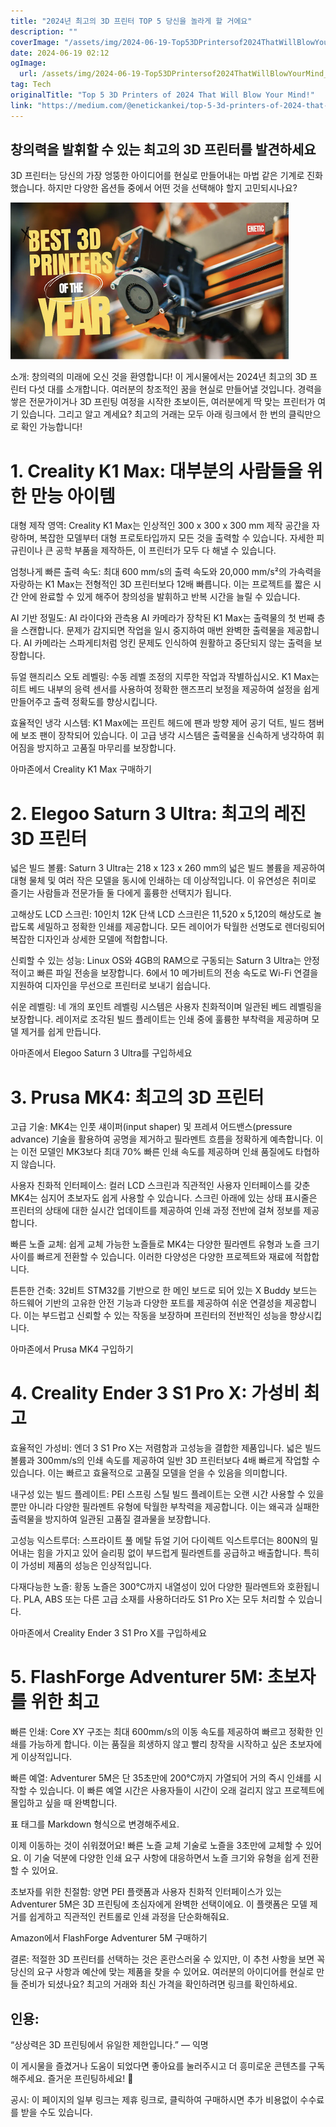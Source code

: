 ```yaml
---
title: "2024년 최고의 3D 프린터 TOP 5 당신을 놀라게 할 거에요"
description: ""
coverImage: "/assets/img/2024-06-19-Top53DPrintersof2024ThatWillBlowYourMind_0.png"
date: 2024-06-19 02:12
ogImage: 
  url: /assets/img/2024-06-19-Top53DPrintersof2024ThatWillBlowYourMind_0.png
tag: Tech
originalTitle: "Top 5 3D Printers of 2024 That Will Blow Your Mind!"
link: "https://medium.com/@enetickankei/top-5-3d-printers-of-2024-that-will-blow-your-mind-d13f0a305f3a"
---
```



## 창의력을 발휘할 수 있는 최고의 3D 프린터를 발견하세요

3D 프린터는 당신의 가장 엉뚱한 아이디어를 현실로 만들어내는 마법 같은 기계로 진화했습니다. 하지만 다양한 옵션들 중에서 어떤 것을 선택해야 할지 고민되시나요?

![이미지](/assets/img/2024-06-19-Top53DPrintersof2024ThatWillBlowYourMind_0.png)

소개: 창의력의 미래에 오신 것을 환영합니다! 이 게시물에서는 2024년 최고의 3D 프린터 다섯 대를 소개합니다. 여러분의 창조적인 꿈을 현실로 만들어낼 것입니다. 경력을 쌓은 전문가이거나 3D 프린팅 여정을 시작한 초보이든, 여러분에게 딱 맞는 프린터가 여기 있습니다. 그리고 알고 계세요? 최고의 거래는 모두 아래 링크에서 한 번의 클릭만으로 확인 가능합니다!

<div class="content-ad"></div>

# 1. Creality K1 Max: 대부분의 사람들을 위한 만능 아이템

대형 제작 영역: Creality K1 Max는 인상적인 300 x 300 x 300 mm 제작 공간을 자랑하며, 복잡한 모델부터 대형 프로토타입까지 모든 것을 출력할 수 있습니다. 자세한 피규린이나 큰 공학 부품을 제작하든, 이 프린터가 모두 다 해낼 수 있습니다.

엄청나게 빠른 출력 속도: 최대 600 mm/s의 출력 속도와 20,000 mm/s²의 가속력을 자랑하는 K1 Max는 전형적인 3D 프린터보다 12배 빠릅니다. 이는 프로젝트를 짧은 시간 안에 완료할 수 있게 해주어 창의성을 발휘하고 반복 시간을 늘릴 수 있습니다.

AI 기반 정밀도: AI 라이다와 관측용 AI 카메라가 장착된 K1 Max는 출력물의 첫 번째 층을 스캔합니다. 문제가 감지되면 작업을 일시 중지하여 매번 완벽한 출력물을 제공합니다. AI 카메라는 스파게티처럼 엉킨 문제도 인식하여 원활하고 중단되지 않는 출력을 보장합니다.

<div class="content-ad"></div>

듀얼 핸즤리스 오토 레벨링: 수동 레벨 조정의 지루한 작업과 작별하십시오. K1 Max는 히트 베드 내부의 응력 센서를 사용하여 정확한 핸즈프리 보정을 제공하여 설정을 쉽게 만들어주고 출력 정확도를 향상시킵니다.

효율적인 냉각 시스템: K1 Max에는 프린트 헤드에 팬과 방향 제어 공기 덕트, 빌드 챔버에 보조 팬이 장착되어 있습니다. 이 고급 냉각 시스템은 출력물을 신속하게 냉각하여 휘어짐을 방지하고 고품질 마무리를 보장합니다.

아마존에서 Creality K1 Max 구매하기

# 2. Elegoo Saturn 3 Ultra: 최고의 레진 3D 프린터

<div class="content-ad"></div>

넓은 빌드 볼륨: Saturn 3 Ultra는 218 x 123 x 260 mm의 넓은 빌드 볼륨을 제공하여 대형 물체 및 여러 작은 모델을 동시에 인쇄하는 데 이상적입니다. 이 유연성은 취미로 즐기는 사람들과 전문가들 둘 다에게 훌륭한 선택지가 됩니다.

고해상도 LCD 스크린: 10인치 12K 단색 LCD 스크린은 11,520 x 5,120의 해상도로 놀랍도록 세밀하고 정확한 인쇄를 제공합니다. 모든 레이어가 탁월한 선명도로 렌더링되어 복잡한 디자인과 상세한 모델에 적합합니다.

신뢰할 수 있는 성능: Linux OS와 4GB의 RAM으로 구동되는 Saturn 3 Ultra는 안정적이고 빠른 파일 전송을 보장합니다. 6에서 10 메가비트의 전송 속도로 Wi-Fi 연결을 지원하여 디자인을 무선으로 프린터로 보내기 쉽습니다.

쉬운 레벨링: 네 개의 포인트 레벨링 시스템은 사용자 친화적이며 일관된 베드 레벨링을 보장합니다. 레이저로 조각된 빌드 플레이트는 인쇄 중에 훌륭한 부착력을 제공하며 모델 제거를 쉽게 만듭니다.

<div class="content-ad"></div>

아마존에서 Elegoo Saturn 3 Ultra를 구입하세요

# 3. Prusa MK4: 최고의 3D 프린터

고급 기술: MK4는 인풋 섀이퍼(input shaper) 및 프레셔 어드밴스(pressure advance) 기술을 활용하여 공명을 제거하고 필라멘트 흐름을 정확하게 예측합니다. 이는 이전 모델인 MK3보다 최대 70% 빠른 인쇄 속도를 제공하며 인쇄 품질에도 타협하지 않습니다.

사용자 친화적 인터페이스: 컬러 LCD 스크린과 직관적인 사용자 인터페이스를 갖춘 MK4는 심지어 초보자도 쉽게 사용할 수 있습니다. 스크린 아래에 있는 상태 표시줄은 프린터의 상태에 대한 실시간 업데이트를 제공하여 인쇄 과정 전반에 걸쳐 정보를 제공합니다.

<div class="content-ad"></div>

빠른 노즐 교체: 쉽게 교체 가능한 노즐들로 MK4는 다양한 필라멘트 유형과 노즐 크기 사이를 빠르게 전환할 수 있습니다. 이러한 다양성은 다양한 프로젝트와 재료에 적합합니다.

튼튼한 건축: 32비트 STM32를 기반으로 한 메인 보드로 되어 있는 X Buddy 보드는 하드웨어 기반의 고유한 안전 기능과 다양한 포트를 제공하여 쉬운 연결성을 제공합니다. 이는 부드럽고 신뢰할 수 있는 작동을 보장하며 프린터의 전반적인 성능을 향상시킵니다.

아마존에서 Prusa MK4 구입하기

# 4. Creality Ender 3 S1 Pro X: 가성비 최고

<div class="content-ad"></div>

효율적인 가성비: 엔더 3 S1 Pro X는 저렴함과 고성능을 결합한 제품입니다. 넓은 빌드 볼륨과 300mm/s의 인쇄 속도를 제공하여 일반 3D 프린터보다 4배 빠르게 작업할 수 있습니다. 이는 빠르고 효율적으로 고품질 모델을 얻을 수 있음을 의미합니다.

내구성 있는 빌드 플레이트: PEI 스프링 스틸 빌드 플레이트는 오랜 시간 사용할 수 있을 뿐만 아니라 다양한 필라멘트 유형에 탁월한 부착력을 제공합니다. 이는 왜곡과 실패한 출력물을 방지하여 일관된 고품질 결과물을 보장합니다.

고성능 익스트루더: 스프라이트 풀 메탈 듀얼 기어 다이렉트 익스트루더는 800N의 밀어내는 힘을 가지고 있어 슬리핑 없이 부드럽게 필라멘트를 공급하고 배출합니다. 특히 이 가성비 제품의 성능은 인상적입니다.

다재다능한 노즐: 황동 노즐은 300°C까지 내열성이 있어 다양한 필라멘트와 호환됩니다. PLA, ABS 또는 다른 고급 소재를 사용하더라도 S1 Pro X는 모두 처리할 수 있습니다.

<div class="content-ad"></div>

아마존에서 Creality Ender 3 S1 Pro X를 구입하세요

# 5. FlashForge Adventurer 5M: 초보자를 위한 최고

빠른 인쇄: Core XY 구조는 최대 600mm/s의 이동 속도를 제공하여 빠르고 정확한 인쇄를 가능하게 합니다. 이는 품질을 희생하지 않고 빨리 창작을 시작하고 싶은 초보자에게 이상적입니다.

빠른 예열: Adventurer 5M은 단 35초만에 200°C까지 가열되어 거의 즉시 인쇄를 시작할 수 있습니다. 이 빠른 예열 시간은 사용자들이 시간이 오래 걸리지 않고 프로젝트에 몰입하고 싶을 때 완벽합니다.

<div class="content-ad"></div>

표 태그를 Markdown 형식으로 변경해주세요.

이제 이동하는 것이 쉬워졌어요! 빠른 노즐 교체 기술로 노즐을 3초만에 교체할 수 있어요. 이 기술 덕분에 다양한 인쇄 요구 사항에 대응하면서 노즐 크기와 유형을 쉽게 전환할 수 있어요.

초보자를 위한 친절함: 양면 PEI 플랫폼과 사용자 친화적 인터페이스가 있는 Adventurer 5M은 3D 프린팅에 초심자에게 완벽한 선택이에요. 이 플랫폼은 모델 제거를 쉽게하고 직관적인 컨트롤로 인쇄 과정을 단순화해줘요.

Amazon에서 FlashForge Adventurer 5M 구매하기

결론: 적절한 3D 프린터를 선택하는 것은 혼란스러울 수 있지만, 이 추천 사항을 보면 꼭 당신의 요구 사항과 예산에 맞는 제품을 찾을 수 있어요. 여러분의 아이디어를 현실로 만들 준비가 되셨나요? 최고의 거래와 최신 가격을 확인하려면 링크를 확인하세요.

<div class="content-ad"></div>

## 인용:

“상상력은 3D 프린팅에서 유일한 제한입니다.” — 익명

이 게시물을 즐겼거나 도움이 되었다면 좋아요를 눌러주시고 더 흥미로운 콘텐츠를 구독해주세요. 즐거운 프린팅하세요! 🚀

공시: 이 페이지의 일부 링크는 제휴 링크로, 클릭하여 구매하시면 추가 비용없이 수수료를 받을 수도 있습니다.